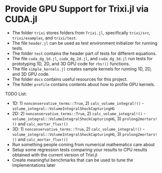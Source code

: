 # Provide GPU Support for Trixi.jl via CUDA.jl

- The folder `trixi` stores folders from `Trixi.jl`, specifically `trixi/src`, `trixi/examples`, and `trixi/test`.
- The file `header.jl` can be used as test environment initializer for running tests.
- The folder `test` contains the header part of tests for different equations.
- The file `cuda_dg_1d.jl`, `cuda_dg_2d.jl`, and `cuda_dg_3d.jl` run tests for prototyping 1D, 2D, and 3D GPU code for `rhs!()` functions.
- The file `simple_kernels.jl` creates sample kernels for running 1D, 2D, and 3D GPU code.
- The folder `docs` contains useful resources for this project.
- The folder `profile` contains contents about how to profile GPU kernels.

TODO List:
- 1D: 1) `nonconservative_terms::True`, 2) `calc_volume_integral!()` - `volume_integral::VolumeIntegralShockCapturingHG`
- 2D: 2) `nonconservative_terms::True`, 2) `calc_volume_integral!()` - `volume_integral::VolumeIntegralShockCapturingHG`, 3) `prolong2mortars!()` and `calc_mortar_flux!()`
- 3D: 1) `nonconservative_terms::True`, 2) `calc_volume_integral!()` - `volume_integral::VolumeIntegralShockCapturingHG`, 3) `prolong2mortars!()` and `calc_mortar_flux!()`
- Run something people coming from numerical mathematics care about
- Setup some regression tests comparing your results to CPU results obtained with the current version of Trixi.jl
- Create meaningful benchmarks that can be used to tune the implementations later
